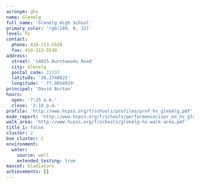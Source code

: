 ```yaml
---
acronym: ghs
name: Glenelg
full_name: 'Glenelg High School'
primary_color: 'rgb(189, 0, 32)'
level: hs
contact:
  phone: 410-313-5528
  fax: 410-313-5540
address:
  street: '14025 Burntwoods Road'
  city: Glenelg
  postal_code: 21737
  latitude: '39.2748623'
  longitude: '-77.0054929'
principal: 'David Burton'
hours:
  open: '7:25 a.m.'
  close: '2:10 p.m.'
profile: 'http://www.hcpss.org/f/schools/profiles/prof_hs_glenelg.pdf'
msde_report: 'http://www.hcpss.org/f/schools/performance/ispr_en_hs_glenelg.pdf'
walk_area: 'http://www.hcpss.org/f/schools/glenelg-hs-walk-area.pdf'
title_1: false
cluster: 2
boe_cluster: C
environment:
  water:
    source: well
    extended_testing: true
mascot: Gladiators
achievements: []
---
```

